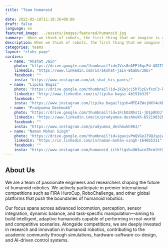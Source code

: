 ```yaml
---
title: "Team Humanoid
"
date: 2022-05-18T11:10:36+08:00
draft: false
language: en
featured_image: ../assets/images/featured/humanoid.jpg
summary:  When we think of robots, the first thing that we imagine is a picture of “C3PO” or “Chitti”, both exemplar symbols of the pop culture and more importantly, astonishingly awesome Humanoids! We at Team Humanoid are a group of enthusiastic students who are working towards developing a fully functional Humanoid robot of our own. 
description: When we think of robots, the first thing that we imagine is a picture of “C3PO” or “Chitti”, both exemplar symbols of the pop culture and more importantly, astonishingly awesome Humanoids! We at Team Humanoid are a group of enthusiastic students who are working towards developing a fully functional Humanoid robot of our own. 
categories: teams
layout: "clubs_page"
cordies:
  - name: "Akshat Jain"
    photo: "https://drive.google.com/thumbnail?id=1Vss0eAFPl6qcFd-AO2IV4TdDcvPrUzye&sz=w1000"
    linkedin: "https://www.linkedin.com/in/akshat-jain-8bab6730b/"
    facebook: ""
    insta: "https://www.instagram.com/ak_shat_his_pants/"
  - name: "Lipika Bagai"
    photo: "https://drive.google.com/thumbnail?id=1kZejc15hTSzEvfxzF3-kmFzYdsKNUmoH&sz=w1000"
    linkedin: "http://www.linkedin.com/in/lipika-bagai-4b151b315"
    facebook: ""
    insta: "https://www.instagram.com/lipika_bagai?igsh=MTE4ZWxjNXY4eXBiZA=="
  - name: "Pradyumna Deshmukh"
    photo: "https://drive.google.com/thumbnail?id=1FcbO2Nhsti-jD1p0hDJT_oufZq32a1G4&sz=w1000"
    linkedin: "https://www.linkedin.com/in/pradyumna-deshmukh-b52190320/"
    facebook: ""
    insta: "https://www.instagram.com/pradyumna_deshmukh963/"
  - name: "Naman Mohan Singh"
    photo: "https://drive.google.com/thumbnail?id=1gaxivPmQVGeJ79QJspiA9SFK33IvpAPJ&sz=w1000"
    linkedin: "https://in.linkedin.com/in/naman-mohan-singh-1646b5311"
    facebook: ""
    insta: "https://www.instagram.com/humanoid_iitk?igsh=OW1wcnZ0cmlhYXdw"
---
```

## About Us
We are a team of passionate engineers and researchers shaping the future of humanoid robotics. We actively participate in premier international competitions such as FIRA HuroCup, RoboChallenge, and other global platforms that push the boundaries of humanoid robotics.

Our focus spans across advanced locomotion, perception, sensor integration, dynamic balance, and task-specific manipulation—aiming to build intelligent, adaptive humanoids capable of performing in real-world and competitive scenarios. Alongside competitions, we are deeply invested in research and innovation in humanoid robotics, contributing to the academic community through simulations, hardware-software co-design, and AI-driven control systems.


